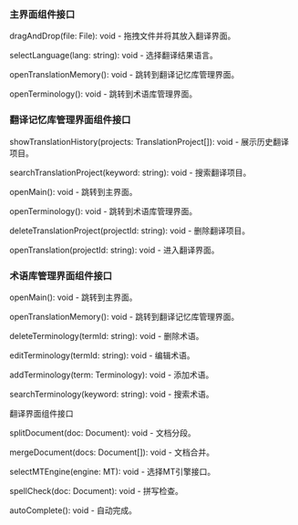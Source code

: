 ### 主界面组件接口

dragAndDrop(file: File): void - 拖拽文件并将其放入翻译界面。

selectLanguage(lang: string): void - 选择翻译结果语言。

openTranslationMemory(): void - 跳转到翻译记忆库管理界面。

openTerminology(): void - 跳转到术语库管理界面。

### 翻译记忆库管理界面组件接口

showTranslationHistory(projects: TranslationProject[]): void - 展示历史翻译项目。

searchTranslationProject(keyword: string): void - 搜索翻译项目。

openMain(): void - 跳转到主界面。

openTerminology(): void - 跳转到术语库管理界面。

deleteTranslationProject(projectId: string): void - 删除翻译项目。

openTranslation(projectId: string): void - 进入翻译界面。

### 术语库管理界面组件接口

openMain(): void - 跳转到主界面。

openTranslationMemory(): void - 跳转到翻译记忆库管理界面。

deleteTerminology(termId: string): void - 删除术语。

editTerminology(termId: string): void - 编辑术语。

addTerminology(term: Terminology): void - 添加术语。

searchTerminology(keyword: string): void - 搜索术语。

翻译界面组件接口

splitDocument(doc: Document): void - 文档分段。

mergeDocument(docs: Document[]): void - 文档合并。

selectMTEngine(engine: MT): void - 选择MT引擎接口。

spellCheck(doc: Document): void - 拼写检查。

autoComplete(): void - 自动完成。
